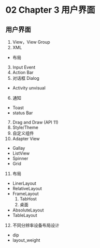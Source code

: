 # 02 Chapter 3 用户界面

## 用户界面

1. View，View Group
2. XML
  + 布局

3. Input Event
4. Action Bar
5. 对话框 Dialog
  + Activity unvisual

6. 通知 
  + Toast
  + status Bar
7. Drag and Draw (API 11)
8. Style/Theme
9. 自定义组件
10. Adapter View
  + Gallay
  + ListView
  + Spinner
  + Grid

11. 布局
  + LinerLayout
  + RelativeLayout
  + FrameLayout
      1. TabHost
      2. 桌面
  + AbsoluteLayout
  + TableLayout

12. 不同分辨率设备布局设计
  + dip
  + layout_weight

